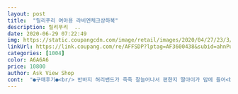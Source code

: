```yaml
---
layout: post 
title:  "릴리푸리 여아용 라비엔체크상하복" 
description: 릴리푸리  ..
date: 2020-06-29 07:22:49 
img: https://static.coupangcdn.com/image/retail/images/2020/04/27/23/3/8007f57c-19d6-4471-8f54-96d575b5e599.jpg 
linkUrl: https://link.coupang.com/re/AFFSDP?lptag=AF3600438&subid=ahnPublicAsk&pageKey=1520114211&itemId=2608341422&vendorItemId=70599446344&traceid=V0-113-ff370289c82b7cdf 
categories: [1004] 
color: A6A6A6 
price: 10800 
author: Ask View Shop 
cont:  "●구매후기●<br/> 반바지 허리밴드가 죽죽 잘늘어나서 편한지 딸아이가 맘에 들어<br/> 어떤 상품평에 있었는데 윗옷이 길다고 했는데 진짜 기내요.<br/><br/> 요즘같이 더울때 입히면 딱입니다.<br/><br/> 천이 얇아서 엄청 시원할꺼 같아요.<br/><br/>넣어서 입는데 귀여워요.<br/><br/>딸이 통통해서 윗옷을 바지에 잘 안넣는데 너무 길어서 반바지에<br/>바지 원단도 좋고 저렴하구 만족해요<br/>배가 나와서 허리가 쪼이는건 답답해해서 일부러 한칫수 큰사이즈로<br/>사진빨이네요ㆍ안이뻐요  ㅜㅜ<br/>시킵니다.<br/> 핑크 티에 검은 체크 반바지 조합이 괜찮네요.<br/><br/>이옷도 윗옷이 좀 기네여 ㅋ<br/>초등 1학년 통통 딸아이 입히려고 150사이즈 주문했어요.<br/><br/>합니다.<br/><br/>" 
---
```

